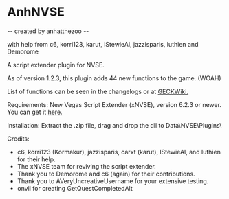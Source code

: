 # AnhNVSE

-- created by anhatthezoo --

with help from c6, korri123, karut, lStewieAl, jazzisparis, luthien and Demorome

A script extender plugin for NVSE. 

As of version 1.2.3, this plugin adds 44 new functions to the game. (WOAH)

List of functions can be seen in the changelogs or at [GECKWiki.](https://geckwiki.com/index.php?title=Category:Functions_(AnhNVSE))

Requirements:
New Vegas Script Extender (xNVSE), version 6.2.3 or newer. You can get it [here.](https://github.com/xNVSE/NVSE)

Installation:﻿
Extract the .zip file, drag and drop the dll to Data\NVSE\Plugins\

Credits:
- c6, korri123 (Kormakur), jazzisparis, carxt (karut), lStewieAl, and luthien for their help.
- The xNVSE team for reviving the script extender.
- Thank you to Demorome and c6 (again) for their contributions.
- Thank you to AVeryUncreativeUsername for your extensive testing.﻿
- onvil for creating GetQuestCompletedAlt

